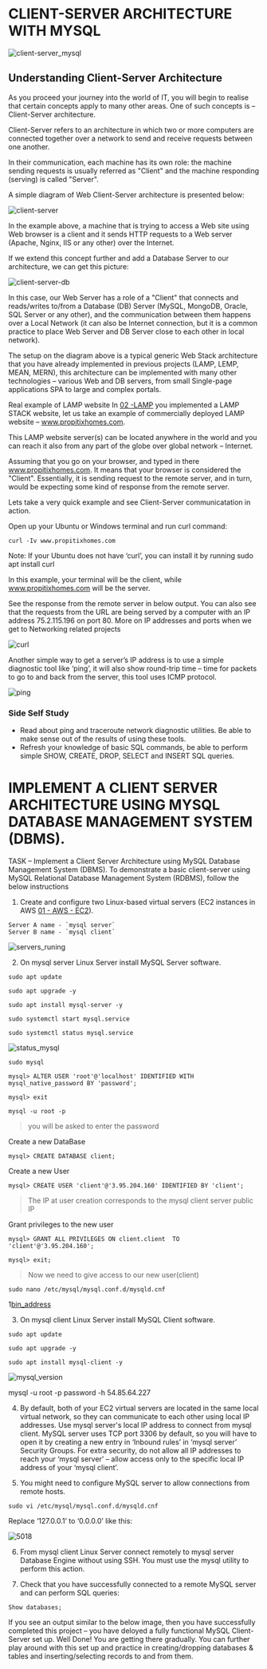 # CLIENT-SERVER ARCHITECTURE WITH MYSQL

![client-server_mysql](https://github.com/wilfredoha/DevOps-Projects/blob/main/06%20-%20CLIENT-SERVER%20ARCHITECTURE%20WITH%20MYSQL/images/client-server_mysql.png)

## Understanding Client-Server Architecture

As you proceed your journey into the world of IT, you will begin to realise that certain concepts apply to many other areas. One of such concepts is – Client-Server architecture.

Client-Server refers to an architecture in which two or more computers are connected together over a network to send and receive requests between one another.

In their communication, each machine has its own role: the machine sending requests is usually referred as "Client" and the machine responding (serving) is called "Server".

A simple diagram of Web Client-Server architecture is presented below:

![client-server](https://github.com/wilfredoha/DevOps-Projects/blob/main/06%20-%20CLIENT-SERVER%20ARCHITECTURE%20WITH%20MYSQL/images/client_sever.png)

In the example above, a machine that is trying to access a Web site using Web browser is a client and it sends HTTP requests to a Web server (Apache, Nginx, IIS or any other) over the Internet.

If we extend this concept further and add a Database Server to our architecture, we can get this picture:

![client-server-db](https://github.com/wilfredoha/DevOps-Projects/blob/main/06%20-%20CLIENT-SERVER%20ARCHITECTURE%20WITH%20MYSQL/images/client_sever_db.png)

In this case, our Web Server has a role of a "Client" that connects and reads/writes to/from a Database (DB) Server (MySQL, MongoDB, Oracle, SQL Server or any other), and the communication between them happens over a Local Network (it can also be Internet connection, but it is a common practice to place Web Server and DB Server close to each other in local network).

The setup on the diagram above is a typical generic Web Stack architecture that you have already implemented in previous projects (LAMP, LEMP, MEAN, MERN), this architecture can be implemented with many other technologies – various Web and DB servers, from  small Single-page applications SPA to large and complex portals.

Real example of LAMP website
In [02 -LAMP](https://github.com/wilfredoha/DevOps-Projects/tree/main/02%20-%20LAMP) you implemented a LAMP STACK website, let us take an example of commercially deployed LAMP website – www.propitixhomes.com.

This LAMP website server(s) can be located anywhere in the world and you can reach it also from any part of the globe over global network – Internet.

Assuming that you go on your browser, and typed in there www.propitixhomes.com. It means that your browser is considered the "Client".
Essentially, it is sending request to the remote server, and in turn, would be expecting some kind of response from the remote server.

Lets take a very quick example and see Client-Server communicatation in action.

Open up your Ubuntu or Windows terminal and run curl command:

```
curl -Iv www.propitixhomes.com
```

Note: If your Ubuntu does not have ‘curl’, you can install it by running sudo apt install curl

In this example, your terminal will be the client, while www.propitixhomes.com will be the server.

See the response from the remote server in below output. You can also see that the requests from the URL are being served by a computer with an IP address 75.2.115.196 on port 80. More on IP addresses and ports when we get to Networking related projects

![curl](https://github.com/wilfredoha/DevOps-Projects/blob/main/06%20-%20CLIENT-SERVER%20ARCHITECTURE%20WITH%20MYSQL/images/client_sever_curl.png)

Another simple way to get a server’s IP address is to use a simple diagnostic tool like ‘ping’, it will also show round-trip time – time for packets to go to and back from the server, this tool uses ICMP protocol.

![ping](https://github.com/wilfredoha/DevOps-Projects/blob/main/06%20-%20CLIENT-SERVER%20ARCHITECTURE%20WITH%20MYSQL/images/client_sever_ping.png)

### Side Self Study

- Read about ping and traceroute network diagnostic utilities. Be able to make sense out of the results of using these tools.
- Refresh your knowledge of basic SQL commands, be able to perform simple SHOW, CREATE, DROP, SELECT and INSERT SQL queries.

# IMPLEMENT A CLIENT SERVER ARCHITECTURE USING MYSQL DATABASE MANAGEMENT SYSTEM (DBMS).

TASK – Implement a Client Server Architecture using MySQL Database Management System (DBMS).
To demonstrate a basic client-server using MySQL Relational Database Management System (RDBMS), follow the below instructions

1. Create and configure two Linux-based virtual servers (EC2 instances in AWS [01 - AWS - EC2](https://github.com/wilfredoha/DevOps-Projects/tree/main/01%20-%20AWS%20-%20EC2)).

```
Server A name - `mysql server`
Server B name - `mysql client`
```

![servers_runing](https://github.com/wilfredoha/DevOps-Projects/blob/main/06%20-%20CLIENT-SERVER%20ARCHITECTURE%20WITH%20MYSQL/images/servers_runing.png)

2. On mysql server Linux Server install MySQL Server software.

```
sudo apt update
```

```
sudo apt upgrade -y
```

```
sudo apt install mysql-server -y
```

```
sudo systemctl start mysql.service
```

```
sudo systemctl status mysql.service
```

![status_mysql](https://github.com/wilfredoha/DevOps-Projects/blob/main/06%20-%20CLIENT-SERVER%20ARCHITECTURE%20WITH%20MYSQL/images/statsu_mysql.png)

```
sudo mysql
```

```
mysql> ALTER USER 'root'@'localhost' IDENTIFIED WITH mysql_native_password BY 'password';
```

```
mysql> exit
```

```
mysql -u root -p
```

>you will be asked to enter the password

Create a new DataBase

```
mysql> CREATE DATABASE client;
```

Create a new User

```
mysql> CREATE USER 'client'@'3.95.204.160' IDENTIFIED BY 'client';
```

>The IP at user creation corresponds to the mysql client server public IP

Grant privileges to the new user

```
mysql> GRANT ALL PRIVILEGES ON client.client  TO 'client'@'3.95.204.160';
```

```
mysql> exit;
```

> Now we need to give access to our new user(client)

```
sudo nano /etc/mysql/mysql.conf.d/mysqld.cnf
```

1[bin_address](https://github.com/wilfredoha/DevOps-Projects/blob/main/06%20-%20CLIENT-SERVER%20ARCHITECTURE%20WITH%20MYSQL/images/bin_address.png)



3. On mysql client Linux Server install MySQL Client software.

```
sudo apt update
```

```
sudo apt upgrade -y
```

```
sudo apt install mysql-client -y
```

![mysql_version](https://github.com/wilfredoha/DevOps-Projects/blob/main/06%20-%20CLIENT-SERVER%20ARCHITECTURE%20WITH%20MYSQL/images/mysql_version.png)

mysql -u root -p password -h 54.85.64.227

4. By default, both of your EC2 virtual servers are located in the same local virtual network, so they can communicate to each other using local IP addresses. Use mysql server's local IP address to connect from mysql client. MySQL server uses TCP port 3306 by default, so you will have to open it by creating a new entry in ‘Inbound rules’ in ‘mysql server’ Security Groups. 
For extra security, do not allow all IP addresses to reach your ‘mysql server’ – allow access only to the specific local IP address of your ‘mysql client’.

5. You might need to configure MySQL server to allow connections from remote hosts.

```
sudo vi /etc/mysql/mysql.conf.d/mysqld.cnf
```

Replace ‘127.0.0.1’ to ‘0.0.0.0’ like this:

![5018](https://user-images.githubusercontent.com/85270361/210136418-f4832b77-89d4-4e65-8287-6e73a338a65a.PNG)


6. From mysql client Linux Server connect remotely to mysql server Database Engine without using SSH. You must use the mysql utility to perform this action.

7. Check that you have successfully connected to a remote MySQL server and can perform SQL queries:

```
Show databases;
```

If you see an output similar to the below image, then you have successfully completed this project – you have deloyed a fully functional MySQL Client-Server set up.
Well Done! You are getting there gradually. You can further play around with this set up and practice in creating/dropping databases & tables and inserting/selecting records to and from them.